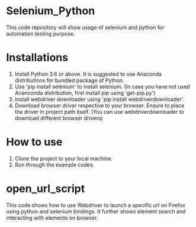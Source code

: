# Selenium_Python
This code repository will show usage of selenium and python for automation testing purpose.

# Installations
1. Install Python 3.6 or above. It is suggested to use Anaconda distributions for bundled package of Python.
2. Use 'pip install selenium' to install selenium. (In case you have not used Ananconda distribution, first install pip using 'get-pip.py')
3. Install webdriver downloader using 'pip install webdriverdownloader'.
4. Download browser driver respective to your browser. Ensure to place the driver in project path itself.
   (You can use webdriverdownloader to download different browser drivers)
   
# How to use
1. Clone the project to your local machine.
2. Run through the example codes.

# open_url_script
This code shows how to use Webdriver to launch a specific url on Firefox using python and selenium bindings. It further shows element search and interacting with elements on browser. 
